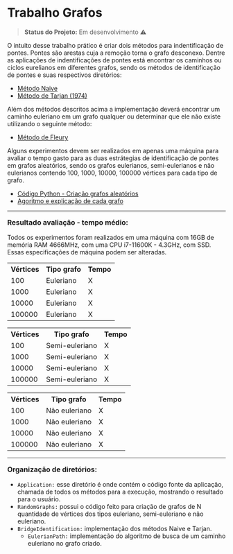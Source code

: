 <h1> Trabalho Grafos </h1>

> **Status do Projeto:** Em desenvolvimento ⚠️

O intuito desse trabalho prático é criar dois métodos para indentificação de pontes. Pontes são arestas cuja a remoção torna o grafo desconexo. Dentre as aplicações de indentificações de pontes está encontrar os caminhos ou ciclos eurelianos em diferentes grafos, sendo os métodos de identificação de pontes e suas respectivos diretórios:
- [Método Naive](LINK_METODO_NAIVE)
- [Método de Tarjan (1974)](LINK_METODO_TARJAN)

Além dos métodos descritos acima a implementação deverá encontrar um caminho euleriano em um grafo qualquer ou determinar que ele não existe utilizando o seguinte método:
- [Método de Fleury](LINK_METODO_FLEURY)

Alguns experimentos devem ser realizados em apenas uma máquina para avaliar o tempo gasto para as duas estrátegias de identificação de pontes em grafos aleatórios, sendo os grafos eulerianos, semi-eulerianos e não eulerianos contendo 100, 1000, 10000, 100000 vértices para cada tipo de grafo.
- [Código Python - Criação grafos aleatórios](https://github.com/zTrolly/trabalho-grafos/blob/main/RandomGraphs/random_graph.py)
- [Agoritmo e explicação de cada grafo](https://github.com/zTrolly/trabalho-grafos/blob/main/RandomGraphs/README.md)

--------------------
<p style="font-size: 16px"> <strong> Resultado avaliação - tempo médio: </strong> </p>

Todos os experimentos foram realizados em uma máquina com 16GB de memória RAM 4666MHz, com uma CPU i7-11600K - 4.3GHz, com SSD. Essas especificações de máquina podem ser alteradas.

<div class="table-responsive">

<table class="table">
  <tr>
    <th>Vértices</th>
    <th>Tipo grafo</th>
    <th>Tempo</th>
  </tr>
  <tr>
    <td>100</td>
    <td>Euleriano</td>
    <td>X</td>
  </tr>
  <tr>
    <td>1000</td>
    <td>Euleriano</td>
    <td>X</td>
  </tr>
  <tr>
    <td>10000</td>
    <td>Euleriano</td>
    <td>X</td>
  </tr>
  <tr>
    <td>100000</td>
    <td>Euleriano</td>
    <td>X</td>
  </tr>
</table>

<table class="table">
  <tr>
    <th>Vértices</th>
    <th>Tipo grafo</th>
    <th>Tempo</th>
  </tr>
  <tr>
    <td>100</td>
    <td>Semi-euleriano</td>
    <td>X</td>
  </tr>
  <tr>
    <td>1000</td>
    <td>Semi-euleriano</td>
    <td>X</td>
  </tr>
  <tr>
    <td>10000</td>
    <td>Semi-euleriano</td>
    <td>X</td>
  </tr>
  <tr>
    <td>100000</td>
    <td>Semi-euleriano</td>
    <td>X</td>
  </tr>
</table>

<table class="table">
  <tr>
    <th>Vértices</th>
    <th>Tipo grafo</th>
    <th>Tempo</th>
  </tr>
  <tr>
    <td>100</td>
    <td>Não euleriano</td>
    <td>X</td>
  </tr>
  <tr>
    <td>1000</td>
    <td>Não euleriano</td>
    <td>X</td>
  </tr>
  <tr>
    <td>10000</td>
    <td>Não euleriano</td>
    <td>X</td>
  </tr>
  <tr>
    <td>100000</td>
    <td>Não euleriano</td>
    <td>X</td>
  </tr>
</table>

</div>

--------------------
<p style="font-size: 16px"> <strong> Organização de diretórios: </strong> </p>

- `Application:` esse diretório é onde contém o código fonte da aplicação, chamada de todos os métodos para a execução, mostrando o resultado para o usuário.
- `RandomGraphs:` possui o código feito para criação de grafos de N quantidade de vértices dos tipos euleriano, semi-euleriano e não euleriano.
- `BridgeIdentification:` implementação dos métodos Naive e Tarjan.
  - `EulerianPath:` implementação do algoritmo de busca de um caminho euleriano no grafo criado.